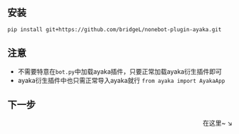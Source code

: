 ## 安装

```
pip install git+https://github.com/bridgeL/nonebot-plugin-ayaka.git
``` 

## 注意

- 不需要特意在`bot.py`中加载ayaka插件，只要正常加载ayaka衍生插件即可
- ayaka衍生插件中也只需正常导入ayaka就行 `from ayaka import AyakaApp`


## 下一步

<div align="right">
    在这里~ ↘
</div>

